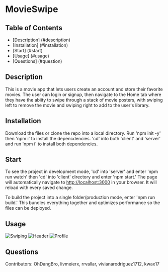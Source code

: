 # MovieSwipe


## Table of Contents
- [Description] (#description)
- [Installation] (#installation)
- [Start] (#start)
- [Usage] (#usage)
- [Questions] (#question)

## Description

This is a movie app that lets users create an account and store their favorite movies.  The user can login or signup, then navigate to the Home tab where they have the abiity to swipe through a stack of movie posters, with swiping left to remove the movie and swiping right to add to the user's library.

## Installation

Download the files or clone the repo into a local directory. Run 'npm init -y' then 'npm i' to install the depencdencies.  'cd' into both 'client' and 'server' and run 'npm i' to install both dependencies.  

## Start

To see the project in development mode, 'cd' into 'server' and enter 'npm run watch' then 'cd' into 'client' directory and enter 'npm start.' The page will automatically navigate to [http://localhost:3000](http://localhost:3000) in your browser. It will reload with every saved change.

To build the project into a single folder/production mode, enter 'npm run build.'  This bundles everything together and optimizes performance so the files can be deployed.

## Usage
![Swiping](https://github.com/rrvallar/Project-3/doc/swiper.png)
![Header](https://github.com/rrvallar/Project-3/doc/header.png)
![Profile](https://github.com/rrvallar/Project-3/doc/profile.png)

## Questions 
Contributors: OhDangBro, livmeierx, rrvallar, vivianarodriguez1712, kwax17
